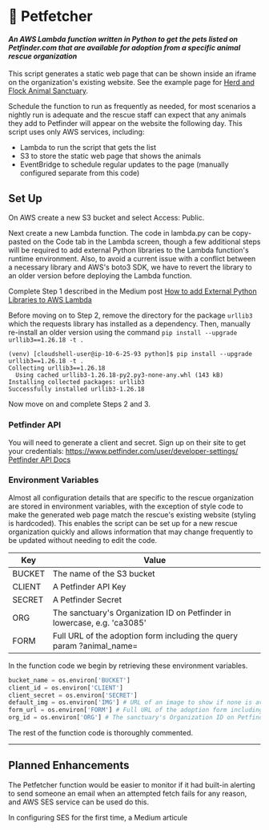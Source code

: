 # :rabbit: Petfetcher
#### _An AWS Lambda function written in Python to get the pets listed on Petfinder.com that are available for adoption from a specific animal rescue organization_

This script generates a static web page that can be shown inside an iframe on the organization's existing website. See the example page for [Herd and Flock Animal Sanctuary](https://herdandflock.s3.us-west-1.amazonaws.com/animals.html). 

Schedule the function to run as frequently as needed, for most scenarios a nightly run is adequate and the rescue staff can expect that any animals they add to Petfinder will appear on the website the following day. This script uses only AWS services, including:

- Lambda to run the script that gets the list
- S3 to store the static web page that shows the animals
- EventBridge to schedule regular updates to the page (manually configured separate from this code)

## Set Up

On AWS create a new S3 bucket and select Access: Public. 

Next create a new Lambda function. The code in lambda.py can be copy-pasted on the Code tab in the Lambda screen, though a few additional steps will be required to add external Python libraries to the Lambda function's runtime environment. Also, to avoid a current issue with a conflict between a necessary library and AWS's boto3 SDK, we have to revert the library to an older version before deploying the Lambda function.

Complete Step 1 described in the Medium post [How to add External Python Libraries to AWS Lambda](https://medium.com/@gauravkachariya/how-to-add-external-python-libraries-to-aws-lambda-499674113fb7)

Before moving on to Step 2, remove the directory for the package `urllib3` which the requests library has installed as a dependency. Then, manually re-install an older version using the command `pip install --upgrade urllib3==1.26.18 -t .`

```
(venv) [cloudshell-user@ip-10-6-25-93 python]$ pip install --upgrade urllib3==1.26.18 -t .
Collecting urllib3==1.26.18
  Using cached urllib3-1.26.18-py2.py3-none-any.whl (143 kB)
Installing collected packages: urllib3
Successfully installed urllib3-1.26.18
```
Now move on and complete Steps 2 and 3.


### Petfinder API
You will need to generate a client and secret. Sign up on their site to get your credentials: https://www.petfinder.com/user/developer-settings/
[Petfinder API Docs](https://www.petfinder.com/developers/v2/docs/)

### Environment Variables
Almost all configuration details that are specific to the rescue organization are stored in environment variables, with the exception of style code to make the generated web page match the rescue's existing website (styling is hardcoded). This enables the script can be set up for a new rescue organization quickly and allows information that may change frequently to be updated without needing to edit the code.

| Key | Value |
|---|---|
| BUCKET | The name of the S3 bucket |
| CLIENT | A Petfinder API Key |
| SECRET | A Petfinder Secret |
| ORG | The sanctuary's Organization ID on Petfinder in lowercase, e.g. 'ca3085' |
| FORM | Full URL of the adoption form including the query param ?animal_name= |


In the function code we begin by retrieving these environment variables.

```python
bucket_name = os.environ['BUCKET']
client_id = os.environ['CLIENT']
client_secret = os.environ['SECRET']
default_img = os.environ['IMG'] # URL of an image to show if none is available for the animal
form_url = os.environ['FORM'] # Full URL of the adoption form including the query param ?animal_name=
org_id = os.environ['ORG'] # The sanctuary's Organization ID on Petfinder in lowercase, e.g. 'ca3085'
```
The rest of the function code is thoroughly commented. 

---
## Planned Enhancements
The Petfetcher function would be easier to monitor if it had built-in alerting to send someone an email when an attempted fetch fails for any reason, and AWS SES service can be used do this.

In configuring SES for the first time, a Medium articule 
